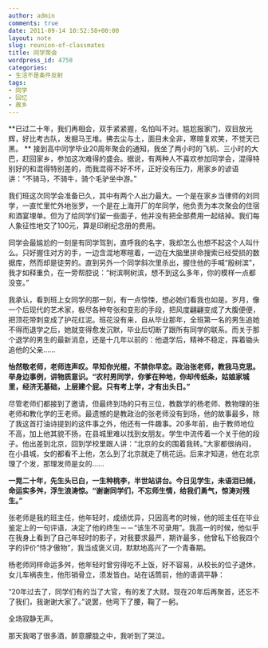 ```yaml
---
author: admin
comments: true
date: 2011-09-14 10:52:58+00:00
layout: note
slug: reunion-of-classmates
title: 同学聚会
wordpress_id: 4758
categories:
- 生活不是条件反射
tags:
- 同学
- 回忆
- 故乡
---
```


**已过二十年，我们再相会，双手紧紧握，名怕叫不对。尴尬报家门，双目放光辉，好比考古队，发掘马王堆。拂去尘与土，面目未全非，寒暄复欢笑，不觉天已黑。
**
接到高中同学毕业20周年聚会的通知，我坐了两小时的飞机、三小时的大巴，赶回家乡，参加这次难得的盛会。据说，有两种人不喜欢参加同学会，混得特别好的和混得特别差的，而我混得不好不坏，正好没有压力，用家乡的谚语讲：“不骑马，不骑牛，骑个毛驴坐中游。”

我们班这次同学会准备已久，其中有两个人出力最大。一个是在家乡当律师的刘同学，一直忙里忙外地张罗，一个是在上海开厂的牟同学，他负责为本次聚会的住宿和酒宴埋单。但为了给同学们留一些面子，他并没有把全部费用一起结掉。我们每人象征性地交了100元，算是印刷纪念册的费用。

同学会最尴尬的一刻是有同学驾到，直呼我的名字，我却怎么也想不起这个人叫什么。只好握住对方的手，一边含混地寒暄着，一边在大脑里拼命搜索已经受损的数据库，然而却是徒劳的。直到另外一个同学斜次里杀出，握住他的手喊“殷树滨”，我才如释重负，在一旁帮腔说：“树滨啊树滨，想不到这么多年，你的模样一点都没变。”

我承认，看到班上女同学的那一刻，有一点惊悚，想必她们看我也如是。岁月，像一个后现代的艺术家，极尽各种夸张和变形的手段，把风度翩翩变成了大腹便便，把顶花带刺变成了护花红泥。班花没有来，自从毕业那年，全班第一名的男生追她不得而退学之后，她就变得愈发沉默，毕业后切断了跟所有同学的联系。而关于那个退学的男生的最新消息，还是十几年以前的：他退学后，精神不稳定，挥着锄头追他的父亲……

**怡然敬老师，老师连声叹。早知你光棍，不禁你早恋。政治张老师，教我马克思。举身边事例，讲物质意识。“农村男同学，你爹在种地，你却传纸条，姑娘家城里，经济无基础，上层建个屁。只有考上学，才有出头日。”**

尽管老师们都接到了邀请，但最终到场的只有三位，教数学的杨老师、教物理的张老师和教化学的王老师。最遗憾的是教政治的张老师没有到场，他的故事最多，除了我这首打油诗提到的这件事之外，他还有一件趣事。20多年前，由于教师地位不高，加上他其貌不扬，在县城里难以找到女朋友。学生中流传着一个关于他的段子。他出差到北京，回到学校里跟人讲：“北京的女的围着我转。”大家都很纳闷，在小县城，女的都看不上他，怎么到了北京就走了桃花运。后来才知道，他在北京理了个发，那理发师是女的……

**一晃二十年，先生头已白，一生种桃李，半世站讲台。今日见学生，未语泪已倾，命运实多舛，浮生浪涛惊。“谢谢同学们，不忘师生情，给我们勇气，惊涛对残生。”**

张老师是我的班主任，他年轻时，成绩优异，只因高考的时候，他的班主任在毕业鉴定上的一句评语，决定了他的终生－－“该生不可录用”。我高一的时候，他似乎在我身上看到了自己年轻时的影子，对我要求最严，期许最多，他曾私下给我四个字的评价“恃才傲物”，我当成褒义词，默默地高兴了一个青春期。

杨老师同样命运多舛，他年轻时曾穷得吃不上饭，好不容易，从校长的位子退休，女儿车祸丧生，他形销骨立，须发皆白。站在话筒前，他的语调平静：

“20年过去了，同学们有的当了大官，有的发了大财。现在20年后再聚首，还忘不了我们，我谢谢大家了。”说罢，他弯下了腰，鞠了一躬。

全场寂静无声。

那天我喝了很多酒，醉意朦胧之中，我听到了哭泣。
